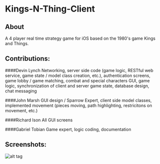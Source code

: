Kings-N-Thing-Client
====================

About
------
A 4 player real time strategy game for iOS based on the 1980's game Kings and Things.

Contributions:
------
####Devin Lynch
Networking, server side code (game logic, RESTful web service, game state / model class creation, etc.), authentication screens, game lobby / game matching, combat and special characters GUI, game logic, synchronization of client and server game state, database design, chat messaging

####John Marsh
GUI design / Sparrow Expert, client side model classes, implemented movement (pieces moving, path highlighting, restricitons on movement, etc.)

####Richard Ison
All GUI screens

####Gabriel Tobian
Game expert, logic coding, documentation


Screenshots:
------

![alt tag](http://devinlynch.ca/wp-content/uploads/2014/04/kat.jpg)

